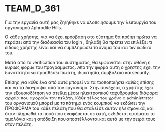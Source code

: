 TEAM_D_361
==========
Για την εργασία αυτή μας ζητήθηκε να υλοποιήσουμε την λειτουργία του οργανισμού Aphrodite Hills.  

Ο κάθε χρήστης, για να έχει πρόσβαση στο σύστημα θα πρέπει πρώτα να περάσει από την διαδικασία του login , 
δηλαδή θα πρέπει να επιλέξει τι είδους χρήστης είναι και να συμπληρώσει το όνομα του και τον κωδικό του. 

Μετά από το verification του συστήματος, θα εμφανιστεί στην οθόνη η κυρίως φόρμα του προγράμματος. 
Από την φόρμα αυτή ο χρήστης έχει την δυνατότητα να προσθέσει πελάτη, ιδιοκτησία, συμβόλαιο και security.  

Επίσης για κάθε ένα από αυτά μπορεί να τα τροποποιήσει καθώς επίσης και να τα διαγράψει από τον οργανισμό.
Στην συνέχεια, ο χρήστης έχει την εξουσιοδότηση να στείλει μέσω ηλεκτρονικού ταχυδρομείου  διάφορα αρχεία που 
αφορούν τον πελάτη.
Κάθε τέλος του χρόνο ο administrator του οργανισμού μπορεί με το πάτημα ενός κουμπιού να εκδώσει την ΠΡΟΦΟΡΜΑ 
του κάθε πελάτη που θα σταλεί σε αυτόν ηλεκτρονικά, και όταν πληρωθεί το ποσό που αναφέρεται σε αυτή, εκδίδεται 
αυτόματα το τιμολόγιο και η απόδειξη που αποστέλλονται και αυτά με την σειρά τους στον πελάτη. 
